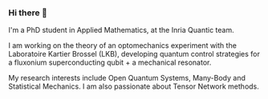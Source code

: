 ### Hi there :robot:

I'm a PhD student in Applied Mathematics, at the Inria Quantic team. 

I am working on the theory of an optomechanics experiment with the Laboratoire Kartier Brossel (LKB), developing quantum control strategies for a fluxonium superconducting qubit + a mechanical resonator.

My research interests include Open Quantum Systems, Many-Body and Statistical Mechanics. I am also passionate about Tensor Network methods.

<!--
**angelariva/angelariva** is a ✨ _special_ ✨ repository because its `README.md` (this file) appears on your GitHub profile.

Here are some ideas to get you started:

- 🔭 I’m currently working on ...
- 🌱 I’m currently learning ...
- 👯 I’m looking to collaborate on ...
- 🤔 I’m looking for help with ...
- 💬 Ask me about ...
- 📫 How to reach me: ...
- 😄 Pronouns: ...
- ⚡ Fun fact: ...
-->
